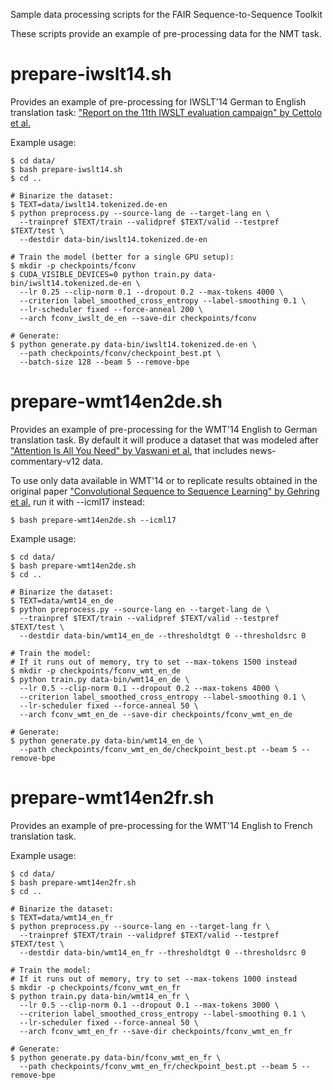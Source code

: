 Sample data processing scripts for the FAIR Sequence-to-Sequence Toolkit

These scripts provide an example of pre-processing data for the NMT task.

# prepare-iwslt14.sh

Provides an example of pre-processing for IWSLT'14 German to English translation task: ["Report on the 11th IWSLT evaluation campaign" by Cettolo et al.](http://workshop2014.iwslt.org/downloads/proceeding.pdf)

Example usage:
```
$ cd data/
$ bash prepare-iwslt14.sh
$ cd ..

# Binarize the dataset:
$ TEXT=data/iwslt14.tokenized.de-en
$ python preprocess.py --source-lang de --target-lang en \
  --trainpref $TEXT/train --validpref $TEXT/valid --testpref $TEXT/test \
  --destdir data-bin/iwslt14.tokenized.de-en

# Train the model (better for a single GPU setup):
$ mkdir -p checkpoints/fconv
$ CUDA_VISIBLE_DEVICES=0 python train.py data-bin/iwslt14.tokenized.de-en \
  --lr 0.25 --clip-norm 0.1 --dropout 0.2 --max-tokens 4000 \
  --criterion label_smoothed_cross_entropy --label-smoothing 0.1 \
  --lr-scheduler fixed --force-anneal 200 \
  --arch fconv_iwslt_de_en --save-dir checkpoints/fconv

# Generate:
$ python generate.py data-bin/iwslt14.tokenized.de-en \
  --path checkpoints/fconv/checkpoint_best.pt \
  --batch-size 128 --beam 5 --remove-bpe

```


# prepare-wmt14en2de.sh

Provides an example of pre-processing for the WMT'14 English to German translation task. By default it will produce a dataset that was modeled after ["Attention Is All You Need" by Vaswani et al.](https://arxiv.org/abs/1706.03762) that includes news-commentary-v12 data.

To use only data available in WMT'14 or to replicate results obtained in the original paper ["Convolutional Sequence to Sequence Learning" by Gehring et al.](https://arxiv.org/abs/1705.03122) run it with --icml17 instead:

```
$ bash prepare-wmt14en2de.sh --icml17
```

Example usage:

```
$ cd data/
$ bash prepare-wmt14en2de.sh
$ cd ..

# Binarize the dataset:
$ TEXT=data/wmt14_en_de
$ python preprocess.py --source-lang en --target-lang de \
  --trainpref $TEXT/train --validpref $TEXT/valid --testpref $TEXT/test \
  --destdir data-bin/wmt14_en_de --thresholdtgt 0 --thresholdsrc 0

# Train the model:
# If it runs out of memory, try to set --max-tokens 1500 instead
$ mkdir -p checkpoints/fconv_wmt_en_de
$ python train.py data-bin/wmt14_en_de \
  --lr 0.5 --clip-norm 0.1 --dropout 0.2 --max-tokens 4000 \
  --criterion label_smoothed_cross_entropy --label-smoothing 0.1 \
  --lr-scheduler fixed --force-anneal 50 \
  --arch fconv_wmt_en_de --save-dir checkpoints/fconv_wmt_en_de

# Generate:
$ python generate.py data-bin/wmt14_en_de \
  --path checkpoints/fconv_wmt_en_de/checkpoint_best.pt --beam 5 --remove-bpe

```

# prepare-wmt14en2fr.sh

Provides an example of pre-processing for the WMT'14 English to French translation task.

Example usage:

```
$ cd data/
$ bash prepare-wmt14en2fr.sh
$ cd ..

# Binarize the dataset:
$ TEXT=data/wmt14_en_fr
$ python preprocess.py --source-lang en --target-lang fr \
  --trainpref $TEXT/train --validpref $TEXT/valid --testpref $TEXT/test \
  --destdir data-bin/wmt14_en_fr --thresholdtgt 0 --thresholdsrc 0

# Train the model:
# If it runs out of memory, try to set --max-tokens 1000 instead
$ mkdir -p checkpoints/fconv_wmt_en_fr
$ python train.py data-bin/wmt14_en_fr \
  --lr 0.5 --clip-norm 0.1 --dropout 0.1 --max-tokens 3000 \
  --criterion label_smoothed_cross_entropy --label-smoothing 0.1 \
  --lr-scheduler fixed --force-anneal 50 \
  --arch fconv_wmt_en_fr --save-dir checkpoints/fconv_wmt_en_fr

# Generate:
$ python generate.py data-bin/fconv_wmt_en_fr \
  --path checkpoints/fconv_wmt_en_fr/checkpoint_best.pt --beam 5 --remove-bpe

```

